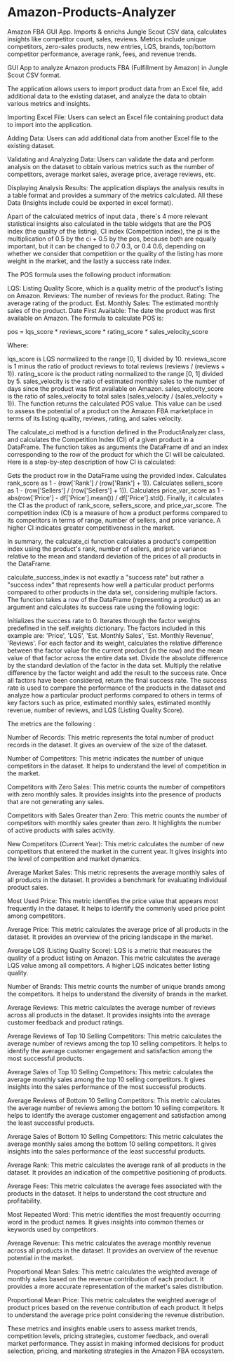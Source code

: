 # Amazon-Products-Analyzer
Amazon FBA GUI App. Imports &amp; enrichs Jungle Scout CSV data, calculates insights like competitor count, sales, reviews. Metrics include unique competitors, zero-sales products, new entries, LQS, brands, top/bottom competitor performance, average rank, fees, and revenue trends.

GUI App to analyze Amazon products FBA (Fulfillment by Amazon) in Jungle Scout CSV format. 

The application allows users to import product data from an Excel file, add additional data to the existing dataset, and analyze the data to obtain various metrics and insights.

Importing Excel File: Users can select an Excel file containing product data to import into the application.

Adding Data: Users can add additional data from another Excel file to the existing dataset.

Validating and Analyzing Data: Users can validate the data and perform analysis on the dataset to obtain various metrics such as the number of competitors, average market sales, average price, average reviews, etc.

Displaying Analysis Results: The application displays the analysis results in a table format and provides a summary of the metrics calculated. All these Data (Insights include could be exported in excel format).

Apart of the calculated metrics of input data , there´s 4 more relevant statistical insights also calculated in the table widgets that are the POS index (the quality of the listing), CI  index (Competition index), the pi is the multiplication of 0.5 by the ci + 0.5 by the pos, because both are equally important, but it can be changed to 0.7 0.3, or 0.4 0.6, depending on whether we consider that competition or the quality of the listing has more weight in the market, and the lastly a success rate index.

The POS formula uses the following product information:

LQS: Listing Quality Score, which is a quality metric of the product's listing on Amazon.
Reviews: The number of reviews for the product.
Rating: The average rating of the product.
Est. Monthly Sales: The estimated monthly sales of the product.
Date First Available: The date the product was first available on Amazon.
The formula to calculate POS is:

pos = lqs_score * reviews_score * rating_score * sales_velocity_score

Where:

lqs_score is LQS normalized to the range [0, 1] divided by 10.
reviews_score is 1 minus the ratio of product reviews to total reviews (reviews / (reviews + 1)).
rating_score is the product rating normalized to the range [0, 1] divided by 5.
sales_velocity is the ratio of estimated monthly sales to the number of days since the product was first available on Amazon.
sales_velocity_score is the ratio of sales_velocity to total sales (sales_velocity / (sales_velocity + 1)).
The function returns the calculated POS value. This value can be used to assess the potential of a product on the Amazon FBA marketplace in terms of its listing quality, reviews, rating, and sales velocity.


The calculate_ci method is a function defined in the ProductAnalyzer class, and calculates the Competition Index (CI) of a given product in a DataFrame. The function takes as arguments the DataFrame df and an index corresponding to the row of the product for which the CI will be calculated. Here is a step-by-step description of how CI is calculated:

Gets the product row in the DataFrame using the provided index.
Calculates rank_score as 1 - (row['Rank'] / (row['Rank'] + 1)).
Calculates sellers_score as 1 - (row['Sellers'] / (row['Sellers'] + 1)).
Calculates price_var_score as 1 - abs(row['Price'] - df['Price'].mean()) / df['Price'].std().
Finally, it calculates the CI as the product of rank_score, sellers_score, and price_var_score.
The competition index (CI) is a measure of how a product performs compared to its competitors in terms of range, number of sellers, and price variance. A higher CI indicates greater competitiveness in the market.

In summary, the calculate_ci function calculates a product's competition index using the product's rank, number of sellers, and price variance relative to the mean and standard deviation of the prices of all products in the DataFrame.

calculate_success_index is not exactly a "success rate" but rather a "success index" that represents how well a particular product performs compared to other products in the data set, considering multiple factors. The function takes a row of the DataFrame (representing a product) as an argument and calculates its success rate using the following logic:

Initializes the success rate to 0.
Iterates through the factor weights predefined in the self.weights dictionary. The factors included in this example are: 'Price', 'LQS', 'Est. Monthly Sales', 'Est. Monthly Revenue', 'Reviews'.
For each factor and its weight, calculates the relative difference between the factor value for the current product (in the row) and the mean value of that factor across the entire data set. Divide the absolute difference by the standard deviation of the factor in the data set.
Multiply the relative difference by the factor weight and add the result to the success rate.
Once all factors have been considered, return the final success rate.
The success rate is used to compare the performance of the products in the dataset and analyze how a particular product performs compared to others in terms of key factors such as price, estimated monthly sales, estimated monthly revenue, number of reviews, and LQS (Listing Quality Score).




The metrics are the following :

Number of Records: This metric represents the total number of product records in the dataset. It gives an overview of the size of the dataset.

Number of Competitors: This metric indicates the number of unique competitors in the dataset. It helps to understand the level of competition in the market.

Competitors with Zero Sales: This metric counts the number of competitors with zero monthly sales. It provides insights into the presence of products that are not generating any sales.

Competitors with Sales Greater than Zero: This metric counts the number of competitors with monthly sales greater than zero. It highlights the number of active products with sales activity.

New Competitors (Current Year): This metric calculates the number of new competitors that entered the market in the current year. It gives insights into the level of competition and market dynamics.

Average Market Sales: This metric represents the average monthly sales of all products in the dataset. It provides a benchmark for evaluating individual product sales.

Most Used Price: This metric identifies the price value that appears most frequently in the dataset. It helps to identify the commonly used price point among competitors.

Average Price: This metric calculates the average price of all products in the dataset. It provides an overview of the pricing landscape in the market.

Average LQS (Listing Quality Score): LQS is a metric that measures the quality of a product listing on Amazon. This metric calculates the average LQS value among all competitors. A higher LQS indicates better listing quality.

Number of Brands: This metric counts the number of unique brands among the competitors. It helps to understand the diversity of brands in the market.

Average Reviews: This metric calculates the average number of reviews across all products in the dataset. It provides insights into the average customer feedback and product ratings.

Average Reviews of Top 10 Selling Competitors: This metric calculates the average number of reviews among the top 10 selling competitors. It helps to identify the average customer engagement and satisfaction among the most successful products.

Average Sales of Top 10 Selling Competitors: This metric calculates the average monthly sales among the top 10 selling competitors. It gives insights into the sales performance of the most successful products.

Average Reviews of Bottom 10 Selling Competitors: This metric calculates the average number of reviews among the bottom 10 selling competitors. It helps to identify the average customer engagement and satisfaction among the least successful products.

Average Sales of Bottom 10 Selling Competitors: This metric calculates the average monthly sales among the bottom 10 selling competitors. It gives insights into the sales performance of the least successful products.

Average Rank: This metric calculates the average rank of all products in the dataset. It provides an indication of the competitive positioning of products.

Average Fees: This metric calculates the average fees associated with the products in the dataset. It helps to understand the cost structure and profitability.

Most Repeated Word: This metric identifies the most frequently occurring word in the product names. It gives insights into common themes or keywords used by competitors.

Average Revenue: This metric calculates the average monthly revenue across all products in the dataset. It provides an overview of the revenue potential in the market.

Proportional Mean Sales: This metric calculates the weighted average of monthly sales based on the revenue contribution of each product. It provides a more accurate representation of the market's sales distribution.

Proportional Mean Price: This metric calculates the weighted average of product prices based on the revenue contribution of each product. It helps to understand the average price point considering the revenue distribution.

These metrics and insights enable users to assess market trends, competition levels, pricing strategies, customer feedback, and overall market performance. They assist in making informed decisions for product selection, pricing, and marketing strategies in the Amazon FBA ecosystem.
